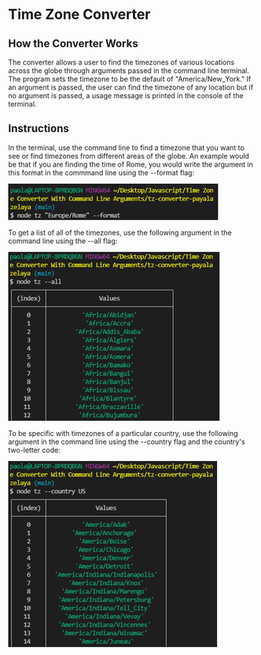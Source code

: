 # Time Zone Converter

## How the Converter Works

The converter allows a user to find the timezones of various locations across the globe through arguments passed in the command line terminal. The program sets the timezone to be the default of "America/New_York." If an argument is passed, the user can find the timezone of any location but if no argument is passed, a usage message is printed in the console of the terminal.

## Instructions

In the terminal, use the command line to find a timezone that you want to see or find timezones from different areas of the globe. An example would be that if you are finding the time of Rome, you would write the argument in this format in the commmand line using the --format flag:

![Format Screenshot](-format.PNG)

To get a list of all of the timezones, use the following argument in the command line using the --all flag:

![All Screenshot](-all.PNG)

To be specific with timezones of a particular country, use the following argument in the command line using the --country flag and the country's two-letter code:

![Country Screenshot](--country.PNG)
